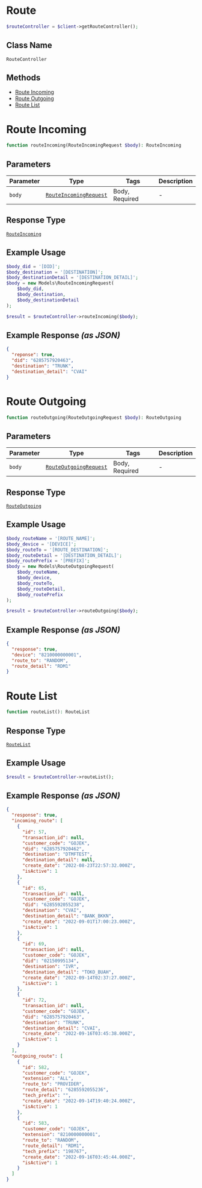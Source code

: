 # Route

```php
$routeController = $client->getRouteController();
```

## Class Name

`RouteController`

## Methods

* [Route Incoming](../../doc/controllers/route.md#route-incoming)
* [Route Outgoing](../../doc/controllers/route.md#route-outgoing)
* [Route List](../../doc/controllers/route.md#route-list)


# Route Incoming

```php
function routeIncoming(RouteIncomingRequest $body): RouteIncoming
```

## Parameters

| Parameter | Type | Tags | Description |
|  --- | --- | --- | --- |
| `body` | [`RouteIncomingRequest`](../../doc/models/route-incoming-request.md) | Body, Required | - |

## Response Type

[`RouteIncoming`](../../doc/models/route-incoming.md)

## Example Usage

```php
$body_did = '[DID]';
$body_destination = '[DESTINATION]';
$body_destinationDetail = '[DESTINATION_DETAIL]';
$body = new Models\RouteIncomingRequest(
    $body_did,
    $body_destination,
    $body_destinationDetail
);

$result = $routeController->routeIncoming($body);
```

## Example Response *(as JSON)*

```json
{
  "reponse": true,
  "did": "6285757920463",
  "destination": "TRUNK",
  "destination_detail": "CVAI"
}
```


# Route Outgoing

```php
function routeOutgoing(RouteOutgoingRequest $body): RouteOutgoing
```

## Parameters

| Parameter | Type | Tags | Description |
|  --- | --- | --- | --- |
| `body` | [`RouteOutgoingRequest`](../../doc/models/route-outgoing-request.md) | Body, Required | - |

## Response Type

[`RouteOutgoing`](../../doc/models/route-outgoing.md)

## Example Usage

```php
$body_routeName = '[ROUTE_NAME]';
$body_device = '[DEVICE]';
$body_routeTo = '[ROUTE_DESTINATION]';
$body_routeDetail = '[DESTINATION_DETAIL]';
$body_routePrefix = '[PREFIX]';
$body = new Models\RouteOutgoingRequest(
    $body_routeName,
    $body_device,
    $body_routeTo,
    $body_routeDetail,
    $body_routePrefix
);

$result = $routeController->routeOutgoing($body);
```

## Example Response *(as JSON)*

```json
{
  "response": true,
  "device": "8210000000001",
  "route_to": "RANDOM",
  "route_detail": "RDM1"
}
```


# Route List

```php
function routeList(): RouteList
```

## Response Type

[`RouteList`](../../doc/models/route-list.md)

## Example Usage

```php
$result = $routeController->routeList();
```

## Example Response *(as JSON)*

```json
{
  "response": true,
  "incoming_route": [
    {
      "id": 57,
      "transaction_id": null,
      "customer_code": "GOJEK",
      "did": "6285757920462",
      "destination": "DTMFTEST",
      "destination_detail": null,
      "create_date": "2022-08-23T22:57:32.000Z",
      "isActive": 1
    },
    {
      "id": 65,
      "transaction_id": null,
      "customer_code": "GOJEK",
      "did": "6285592055238",
      "destination": "CVAI",
      "destination_detail": "BANK_BKKN",
      "create_date": "2022-09-01T17:00:23.000Z",
      "isActive": 1
    },
    {
      "id": 69,
      "transaction_id": null,
      "customer_code": "GOJEK",
      "did": "02150995134",
      "destination": "IVR",
      "destination_detail": "TOKO_BUAH",
      "create_date": "2022-09-14T02:37:27.000Z",
      "isActive": 1
    },
    {
      "id": 72,
      "transaction_id": null,
      "customer_code": "GOJEK",
      "did": "6285757920463",
      "destination": "TRUNK",
      "destination_detail": "CVAI",
      "create_date": "2022-09-16T03:45:38.000Z",
      "isActive": 1
    }
  ],
  "outgoing_route": [
    {
      "id": 582,
      "customer_code": "GOJEK",
      "extension": "ALL",
      "route_to": "PROVIDER",
      "route_detail": "6285592055236",
      "tech_prefix": "",
      "create_date": "2022-09-14T19:40:24.000Z",
      "isActive": 1
    },
    {
      "id": 583,
      "customer_code": "GOJEK",
      "extension": "8210000000001",
      "route_to": "RANDOM",
      "route_detail": "RDM1",
      "tech_prefix": "198767",
      "create_date": "2022-09-16T03:45:44.000Z",
      "isActive": 1
    }
  ]
}
```

